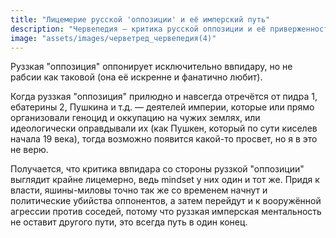 ```yaml
---
title: "Лицемерие русской 'оппозиции' и её имперский путь"
description: "Червепедия — критика русской оппозиции и её приверженности имперской идеологии"
image: "assets/images/черветред_червепедия(4)"
---
```


<p>Руззкая "оппозиция" оппонирует исключительно ввпидару, но не рабсии как таковой (она её искренне и фанатично любит).</p>

<p>Когда руззкая "оппозиция" прилюдно и навсегда отречётся от пидра 1, ебатерины 2, Пушкина и т.д. — деятелей империи, которые или прямо организовали геноцид и оккупацию на чужих землях, или идеологически оправдывали их (как Пушкен, который по сути киселев начала 19 века), тогда возможно появится какой-то просвет, но я в это не верю.</p>

<p>Получается, что критика ввпидара со стороны руззкой "оппозиции" выглядит крайне лицемерно, ведь mindset у них один и тот же. Придя к власти, яшины-миловы точно так же со временем начнут и политические убийства оппонентов, а затем перейдут и к вооружённой агрессии против соседей, потому что руззкая имперская ментальность не оставит другого пути, это всегда путь в один конец.</p>